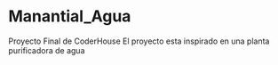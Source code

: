 # Manantial_Agua
Proyecto Final de CoderHouse
El proyecto esta  inspirado en una planta purificadora de agua
